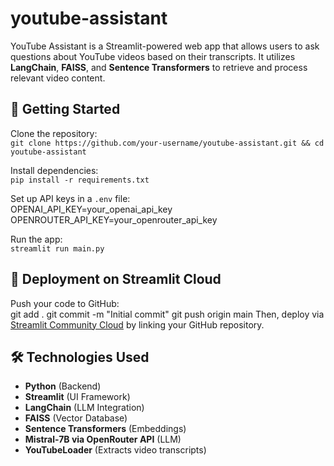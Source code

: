 # youtube-assistant

YouTube Assistant is a Streamlit-powered web app that allows users to ask questions about YouTube videos based on their transcripts. It utilizes **LangChain**, **FAISS**, and **Sentence Transformers** to retrieve and process relevant video content.

## 🚀 Getting Started  
Clone the repository:  
`git clone https://github.com/your-username/youtube-assistant.git && cd youtube-assistant`  

Install dependencies:  
`pip install -r requirements.txt`  

Set up API keys in a `.env` file:  
OPENAI_API_KEY=your_openai_api_key
OPENROUTER_API_KEY=your_openrouter_api_key

Run the app:  
`streamlit run main.py`  

## 📌 Deployment on Streamlit Cloud  
Push your code to GitHub:  
git add .
git commit -m "Initial commit"
git push origin main
Then, deploy via [Streamlit Community Cloud](https://share.streamlit.io/) by linking your GitHub repository.

## 🛠 Technologies Used  
- **Python** (Backend)  
- **Streamlit** (UI Framework)  
- **LangChain** (LLM Integration)  
- **FAISS** (Vector Database)  
- **Sentence Transformers** (Embeddings)  
- **Mistral-7B via OpenRouter API** (LLM)  
- **YouTubeLoader** (Extracts video transcripts)  
